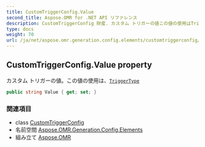 ```yaml
---
title: CustomTriggerConfig.Value
second_title: Aspose.OMR for .NET API リファレンス
description: CustomTriggerConfig 財産. カスタム トリガーの値この値の使用はTriggerType
type: docs
weight: 70
url: /ja/net/aspose.omr.generation.config.elements/customtriggerconfig/value/
---
```

## CustomTriggerConfig.Value property

カスタム トリガーの値。この値の使用は、[`TriggerType`](../triggertype/)

```csharp
public string Value { get; set; }
```

### 関連項目

* class [CustomTriggerConfig](../)
* 名前空間 [Aspose.OMR.Generation.Config.Elements](../../customtriggerconfig/)
* 組み立て [Aspose.OMR](../../../)



